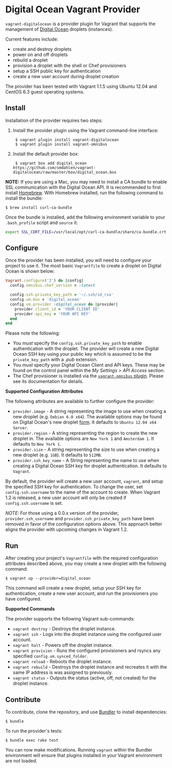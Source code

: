 Digital Ocean Vagrant Provider
==============================
`vagrant-digitalocean` is a provider plugin for Vagrant that supports the
management of [Digital Ocean](https://www.digitalocean.com/) droplets
(instances).

Current features include:
- create and destroy droplets
- power on and off droplets
- rebuild a droplet
- provision a droplet with the shell or Chef provisioners
- setup a SSH public key for authentication
- create a new user account during droplet creation

The provider has been tested with Vagrant 1.1.5 using Ubuntu 12.04 and
CentOS 6.3 guest operating systems.

Install
-------
Installation of the provider requires two steps:

1. Install the provider plugin using the Vagrant command-line interface:

        $ vagrant plugin install vagrant-digitalocean
        $ vagrant plugin install vagrant-omnibus

2. Install the default provider box:

        $ vagrant box add digital_ocean https://github.com/smdahlen/vagrant-digitalocean/raw/master/box/digital_ocean.box

**NOTE:** If you are using a Mac, you may need to install a CA bundle to enable SSL
communication with the Digital Ocean API. It is recommended to first install
[Homebrew](http://mxcl.github.io/homebrew/). With Homebrew installed, run
the following command to install the bundle:

    $ brew install curl-ca-bundle

Once the bundle is installed, add the following environment variable to your
`.bash_profile` script and `source` it:

```bash
export SSL_CERT_FILE=/usr/local/opt/curl-ca-bundle/share/ca-bundle.crt
```

Configure
---------
Once the provider has been installed, you will need to configure your project
to use it. The most basic `Vagrantfile` to create a droplet on Digital Ocean
is shown below:

```ruby
Vagrant.configure('2') do |config|
  config.omnibus.chef_version = :latest

  config.ssh.private_key_path = '~/.ssh/id_rsa'
  config.vm.box = 'digital_ocean'
  config.vm.provider :digital_ocean do |provider|
    provider.client_id = 'YOUR CLIENT ID'
    provider.api_key = 'YOUR API KEY'
  end
end
```

Please note the following:
- You *must* specify the `config.ssh.private_key_path` to enable authentication
  with the droplet. The provider will create a new Digital Ocean SSH key using
  your public key which is assumed to be the `private_key_path` with a *.pub*
  extension.
- You *must* specify your Digital Ocean Client and API keys. These may be
  found on the control panel within the *My Settings > API Access* section.
- The Chef provisioner is installed via the
  [`vagrant-omnibus` plugin](https://github.com/schisamo/vagrant-omnibus).
  Please see its documentation for details. 

**Supported Configuration Attributes**

The following attributes are available to further configure the provider:
- `provider.image` - A string representing the image to use when creating a
   new droplet (e.g. `Debian 6.0 x64`). The available options may
   be found on Digital Ocean's new droplet [form](https://www.digitalocean.com/droplets/new).
   It defaults to `Ubuntu 12.04 x64 Server`.
- `provider.region` - A string representing the region to create the new
   droplet in. The available options are `New York 1` and `Amsterdam 1`. It
   defaults to `New York 1`.
- `provider.size` - A string representing the size to use when creating a
  new droplet (e.g. `1GB`). It defaults to `512MB`.
- `provider.ssh_key_name` - A String representing the name to use when creating
  a Digital Ocean SSH key for droplet authentication. It defaults to `Vagrant`.

By default, the provider will create a new user account, `vagrant`, and setup
the specified SSH key for authentication. To change the user, set
`config.ssh.username` to the name of the account to create. When Vagrant 1.2 is
released, a new user account will only be created if `config.ssh.username` is
set.

*NOTE:* For those using a 0.0.x version of the provider,
`provider.ssh_username` and `provider.ssh_private_key_path` have been removed
in favor of the configuration options above. This approach better aligns the
provider with upcoming changes in Vagrant 1.2.

Run
---
After creating your project's `Vagrantfile` with the required configuration
attributes described above, you may create a new droplet with the following
command:

    $ vagrant up --provider=digital_ocean

This command will create a new droplet, setup your SSH key for authentication,
create a new user account, and run the provisioners you have configured.

**Supported Commands**

The provider supports the following Vagrant sub-commands:
- `vagrant destroy` - Destroys the droplet instance.
- `vagrant ssh` - Logs into the droplet instance using the configured user
  account.
- `vagrant halt` - Powers off the droplet instance.
- `vagrant provision` - Runs the configured provisioners and rsyncs any
  specified `config.vm.synced_folder`.
- `vagrant reload` - Reboots the droplet instance.
- `vagrant rebuild` - Destroys the droplet instance and recreates it with the
  same IP address is was assigned to previously.
- `vagrant status` - Outputs the status (active, off, not created) for the
  droplet instance.

Contribute
----------
To contribute, clone the repository, and use [Bundler](http://gembundler.com)
to install dependencies:

    $ bundle

To run the provider's tests:

    $ bundle exec rake test

You can now make modifications. Running `vagrant` within the Bundler
environment will ensure that plugins installed in your Vagrant
environment are not loaded.
